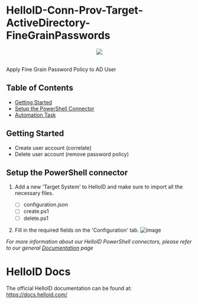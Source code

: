 # HelloID-Conn-Prov-Target-ActiveDirectory-FineGrainPasswords
<p align="center">
  <img src="https://www.tools4ever.nl/connector-logos/activedirectory-logo.png">
</p>
<br />
Apply Fine Grain Password Policy to AD User

## Table of Contents
* [Getting Started](#getting-started)
* [Setup the PowerShell Connector](#setup-the-powershell-connector)
* [Automation Task](#automation-tasks)

## Getting Started
* Create user account (correlate)
* Delete user account (remove password policy)

## Setup the PowerShell connector
1. Add a new 'Target System' to HelloID and make sure to import all the necessary files.

    - [ ] configuration.json
    - [ ] create.ps1
    - [ ] delete.ps1

2. Fill in the required fields on the 'Configuration' tab. 
![image](Assets/config.png)

_For more information about our HelloID PowerShell connectors, please refer to our general [Documentation](https://docs.helloid.com/hc/en-us/articles/360012557600-Configure-a-custom-PowerShell-source-system) page_

# HelloID Docs
The official HelloID documentation can be found at: https://docs.helloid.com/
